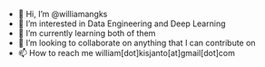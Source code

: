 - 👋 Hi, I’m @williamangks
- 👀 I’m interested in Data Engineering and Deep Learning
- 🌱 I’m currently learning both of them
- 💞️ I’m looking to collaborate on anything that I can contribute on
- 📫 How to reach me  william[dot]kisjanto[at]gmail[dot]com

<!---
williamangks/williamangks is a ✨ special ✨ repository because its `README.md` (this file) appears on your GitHub profile.
You can click the Preview link to take a look at your changes.
--->
